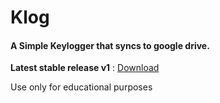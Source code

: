 # Klog
#### A Simple Keylogger that syncs to google drive.

**Latest stable release v1** : [Download](https://github.com/boyakhil978/Klog/releases/tag/V1)

Use only for educational purposes
